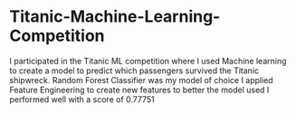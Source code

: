 # Titanic-Machine-Learning-Competition
I participated in the Titanic ML competition where I used Machine learning to create a model to predict which passengers survived the Titanic shipwreck.
Random Forest Classifier was my model of choice
I applied Feature Engineering to create new features to better the model used
I performed well with a score of 0.77751
